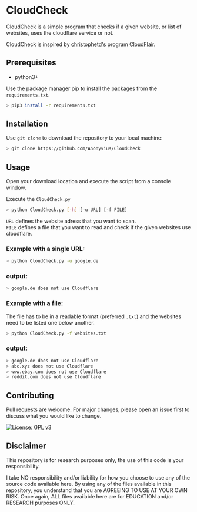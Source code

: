 # CloudCheck

CloudCheck is a simple program that checks if a given website, or list of websites, uses the cloudflare service or not.

CloudCheck is inspired by [christophetd's](https://github.com/christophetd) program [CloudFlair](https://github.com/christophetd/CloudFlair).

## Prerequisites

- python3+

Use the package manager [pip](https://pip.pypa.io/en/stable/) to install the packages from the `requirements.txt`.

```bash
> pip3 install -r requirements.txt
```

## Installation

Use `git clone` to download the repository to your local machine:

```bash
> git clone https://github.com/Anonyvius/CloudCheck
```

## Usage

Open your download location and execute the script from a console window.

Execute the `CloudCheck.py`

```bash
> python CloudCheck.py [-h] [-u URL] [-f FILE]
```
`URL` defines the website adress that you want to scan.\
`FILE` defines a file that you want to read and check if the given websites use cloudflare.

### Example with a single URL:

```bash
> python CloudCheck.py -u google.de
```
### output:

```bash
> google.de does not use Cloudflare
```

### Example with a file:
The file has to be in a readable format (preferred `.txt`) and the websites need to be listed one below another.

```bash
> python CloudCheck.py -f websites.txt
```
### output:

```bash
> google.de does not use Cloudflare
> abc.xyz does not use Cloudflare
> www.ebay.com does not use Cloudflare
> reddit.com does not use Cloudflare
```

## Contributing
Pull requests are welcome. For major changes, please open an issue first to discuss what you would like to change.

[![License: GPL v3](https://img.shields.io/badge/License-GPLv3-blue.svg)](https://www.gnu.org/licenses/gpl-3.0)

## Disclaimer
This repository is for research purposes only, the use of this code is your responsibility.

I take NO responsibility and/or liability for how you choose to use any of the source code available here. By using any of the files available in this repository, you understand that you are AGREEING TO USE AT YOUR OWN RISK. Once again, ALL files available here are for EDUCATION and/or RESEARCH purposes ONLY.